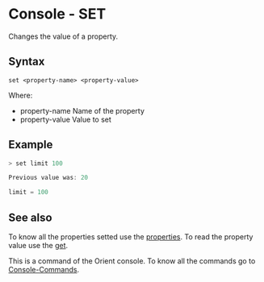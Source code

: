# Console - SET

Changes the value of a property.

## Syntax

```
set <property-name> <property-value>
```

Where:

- property-name  Name of the property
- property-value Value to set

## Example

```java
> set limit 100

Previous value was: 20

limit = 100
```

## See also

To know all the properties setted use the [properties](Console-Command-Properties.md). To read the property value use the [get](Console-Command-Get.md).

This is a command of the Orient console. To know all the commands go to [Console-Commands](Console-Commands.md).

